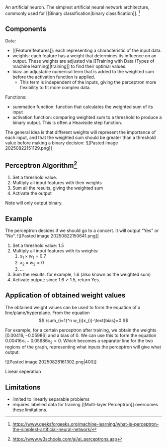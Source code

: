 An artificial neuron. The simplest artificial neural network architecture, commonly used for [[Binary classification|binary classification]]. [^1]
## Components

Data:
- [[Feature|features]]: each representing a characteristic of the input data.
- weights: each feature has a weight that determines its influence on an output. These weights are adjusted via [[Training with Data (Types of machine learning)|training]] to find their optimal values.
- bias: an adjustable numerical term that is added to the weighted sum before the activation function is applied. 
	- This term is independent of the inputs, giving the perceptron more flexibility to fit more complex data.

Functions:
- summation function: function that calculates the weighted sum of its input
- activation function: comparing weighted sum to a threshold to produce a binary output. This is often a Heaviside step function.

The general idea is that different weights will represent the importance of each input, and that the weighted sum should be greater than a threshold value before making a binary decision:
![[Pasted image 20250822151129.png]]
## Perceptron Algorithm[^2]
1. Set a threshold value. 
2. Multiply all input features with their weights
3. Sum all the results, giving the weighted sum
4. Activate the output

Note will only output binary.
## Example
The perceptron decides if we should go to a concert. It will output "Yes" or "No".
![[Pasted image 20250822150641.png]]
1. Set a threshold value: 1.5
2. Multiply all input features with its weights:
	1. $x_{1} \times w_{1}=0.7$
	2. $x_{2} \times w_{2} = 0$
	3. ...
3. Sum the results: for example, $1.6$ (also known as the weighted sum) 
4. Activate output: since $1.6 > 1.5$, return Yes.

## Application of obtained weight values
The obtained weight values can be used to form the equation of a line/plane/hyperplane.
From the equation
$$
\sum_{i=1}^n w_{i}x_{i}-\text{bias}=0
$$

For example, for a certain perceptron after training, we obtain the weights
$[0.00416, -0.05986]$
and a bias of 0.
We can use this to form the equation $0.00416x_{1}-0.05986x_{2}=0$.
Which becomes a separator line for the two regions of the graph, representing what inputs the perceptron will give what output.

![[Pasted image 20250828161302.png|400]]

Linear seperation


## Limitations
- limited to linearly separable problems
- requires labelled data for training
[[Multi-layer Perceptron]] overcomes these limitations.

[^1]: https://www.geeksforgeeks.org/machine-learning/what-is-perceptron-the-simplest-artificial-neural-network/

[^2]: https://www.w3schools.com/ai/ai_perceptrons.asp

